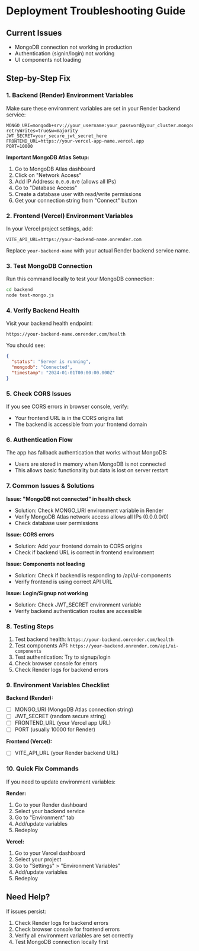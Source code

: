 # Deployment Troubleshooting Guide

## Current Issues
- MongoDB connection not working in production
- Authentication (signin/login) not working
- UI components not loading

## Step-by-Step Fix

### 1. Backend (Render) Environment Variables

Make sure these environment variables are set in your Render backend service:

```
MONGO_URI=mongodb+srv://your_username:your_password@your_cluster.mongodb.net/your_database?retryWrites=true&w=majority
JWT_SECRET=your_secure_jwt_secret_here
FRONTEND_URL=https://your-vercel-app-name.vercel.app
PORT=10000
```

**Important MongoDB Atlas Setup:**
1. Go to MongoDB Atlas dashboard
2. Click on "Network Access"
3. Add IP Address: `0.0.0.0/0` (allows all IPs)
4. Go to "Database Access"
5. Create a database user with read/write permissions
6. Get your connection string from "Connect" button

### 2. Frontend (Vercel) Environment Variables

In your Vercel project settings, add:

```
VITE_API_URL=https://your-backend-name.onrender.com
```

Replace `your-backend-name` with your actual Render backend service name.

### 3. Test MongoDB Connection

Run this command locally to test your MongoDB connection:

```bash
cd backend
node test-mongo.js
```

### 4. Verify Backend Health

Visit your backend health endpoint:
```
https://your-backend-name.onrender.com/health
```

You should see:
```json
{
  "status": "Server is running",
  "mongodb": "Connected",
  "timestamp": "2024-01-01T00:00:00.000Z"
}
```

### 5. Check CORS Issues

If you see CORS errors in browser console, verify:
- Your frontend URL is in the CORS origins list
- The backend is accessible from your frontend domain

### 6. Authentication Flow

The app has fallback authentication that works without MongoDB:
- Users are stored in memory when MongoDB is not connected
- This allows basic functionality but data is lost on server restart

### 7. Common Issues & Solutions

**Issue: "MongoDB not connected" in health check**
- Solution: Check MONGO_URI environment variable in Render
- Verify MongoDB Atlas network access allows all IPs (0.0.0.0/0)
- Check database user permissions

**Issue: CORS errors**
- Solution: Add your frontend domain to CORS origins
- Check if backend URL is correct in frontend environment

**Issue: Components not loading**
- Solution: Check if backend is responding to /api/ui-components
- Verify frontend is using correct API URL

**Issue: Login/Signup not working**
- Solution: Check JWT_SECRET environment variable
- Verify backend authentication routes are accessible

### 8. Testing Steps

1. Test backend health: `https://your-backend.onrender.com/health`
2. Test components API: `https://your-backend.onrender.com/api/ui-components`
3. Test authentication: Try to signup/login
4. Check browser console for errors
5. Check Render logs for backend errors

### 9. Environment Variables Checklist

**Backend (Render):**
- [ ] MONGO_URI (MongoDB Atlas connection string)
- [ ] JWT_SECRET (random secure string)
- [ ] FRONTEND_URL (your Vercel app URL)
- [ ] PORT (usually 10000 for Render)

**Frontend (Vercel):**
- [ ] VITE_API_URL (your Render backend URL)

### 10. Quick Fix Commands

If you need to update environment variables:

**Render:**
1. Go to your Render dashboard
2. Select your backend service
3. Go to "Environment" tab
4. Add/update variables
5. Redeploy

**Vercel:**
1. Go to your Vercel dashboard
2. Select your project
3. Go to "Settings" > "Environment Variables"
4. Add/update variables
5. Redeploy

## Need Help?

If issues persist:
1. Check Render logs for backend errors
2. Check browser console for frontend errors
3. Verify all environment variables are set correctly
4. Test MongoDB connection locally first
